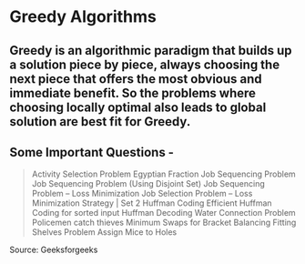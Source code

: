 # Greedy Algorithms

Greedy is an algorithmic paradigm that builds up a solution piece by piece, 
always choosing the next piece that offers the most obvious and immediate 
benefit. So the problems where choosing locally optimal also leads to global
solution are best fit for Greedy.
----------------------------------------------------------------------------
Some Important Questions - 
----------------------------------------------------------------------------
> Activity Selection Problem
> Egyptian Fraction
> Job Sequencing Problem
> Job Sequencing Problem (Using Disjoint Set)
> Job Sequencing Problem – Loss Minimization
> Job Selection Problem – Loss Minimization Strategy | Set 2
> Huffman Coding
> Efficient Huffman Coding for sorted input
> Huffman Decoding
> Water Connection Problem
> Policemen catch thieves
> Minimum Swaps for Bracket Balancing
> Fitting Shelves Problem
> Assign Mice to Holes


Source: Geeksforgeeks